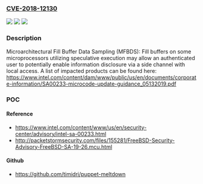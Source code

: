 ### [CVE-2018-12130](https://cve.mitre.org/cgi-bin/cvename.cgi?name=CVE-2018-12130)
![](https://img.shields.io/static/v1?label=Product&message=Central%20Processing%20Units%20(CPUs)&color=blue)
![](https://img.shields.io/static/v1?label=Version&message=n%2Fa&color=blue)
![](https://img.shields.io/static/v1?label=Vulnerability&message=Information%20Disclosure&color=brighgreen)

### Description

Microarchitectural Fill Buffer Data Sampling (MFBDS): Fill buffers on some microprocessors utilizing speculative execution may allow an authenticated user to potentially enable information disclosure via a side channel with local access. A list of impacted products can be found here: https://www.intel.com/content/dam/www/public/us/en/documents/corporate-information/SA00233-microcode-update-guidance_05132019.pdf

### POC

#### Reference
- https://www.intel.com/content/www/us/en/security-center/advisory/intel-sa-00233.html
- http://packetstormsecurity.com/files/155281/FreeBSD-Security-Advisory-FreeBSD-SA-19-26.mcu.html

#### Github
- https://github.com/timidri/puppet-meltdown

